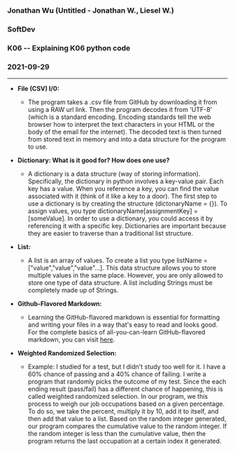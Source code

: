 <h3>Jonathan Wu (Untitled - Jonathan W., Liesel W.)  </h3>
<h3>SoftDev  </h3>
<h3>K06 -- Explaining K06 python code  </h3>
<h3>2021-09-29  </h3>

---

* __File (CSV) I/0:__ 
  * The program takes a .csv file from GitHub by downloading it from using a RAW url link. Then the program decodes it from 'UTF-8' 
  (which is a standard encoding. Encoding standards tell the web browser  how to interpret the text characters in your HTML or the body of the email for the 
  internet). The decoded text is then turned from stored text in memory and into a data structure for the program to use.
  
* __Dictionary: What is it good for? How does one use?__
  * A dictionary is a data structure (way of storing information). Specifically, the dictionary in python involves a key-value pair. Each key has a value. 
  When you reference a key, you can find the value associated with it (think of it like a key to a door). The first step to use a dictionary is by creating the 
  structure (dictonaryName = {}). To assign values, you type dictionaryName[assignmentKey] = [someValue]. In order to use a dictionary, you could access
  it by referencing it with a specific key. Dictionaries are important because they are easier to traverse than a traditional list structure.
  
* __List:__
  * A list is an array of values. To create a list you type listName = ["value","value","value"...]. This data structure allows you to store multiple values in
  the same place. However, you are only allowed to store one type of data structure. A list including Strings must be completely made up of Strings. 

* __Github-Flavored Markdown:__
  * Learning the GitHub-flavored markdown is essential for formatting and writing your files in a way that's easy to read and looks good. For the complete
  basics of all-you-can-learn GitHub-flavored markdown, you can visit [here](https://gist.github.com/cuonggt/9b7d08a597b167299f0d). 
  
* __Weighted Randomized Selection:__
  * Example: I studied for a test, but I didn't study too well for it. I have a 60% chance of passing and a 40% chance of failing. I write a program that randomly 
  picks the outcome of my test. Since the each ending result (pass/fail) has a different chance of happening, this is called weighted randomized selection. 
  In our program, we this process to weigh our job occupations based on a given percentage. To do so, we take the percent, multiply it by 10, 
  add it to itself, and then add that value to a list. Based on the random integer generated, our program compares the cumulative value to the random integer.
  If the random integer is less than the cumulative value, then the program returns the last occupation at a certain index it generated.
